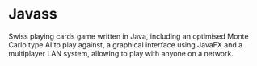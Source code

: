 # Javass
Swiss playing cards game written in Java, including an optimised Monte Carlo type AI to play against, a graphical interface using JavaFX and a multiplayer LAN system, allowing to play with anyone on a network.
